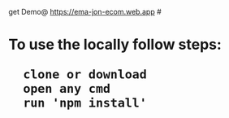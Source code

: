 get Demo@ https://ema-jon-ecom.web.app
#<h1>To use the locally follow steps:
```
  clone or download
  open any cmd
  run 'npm install'
```



